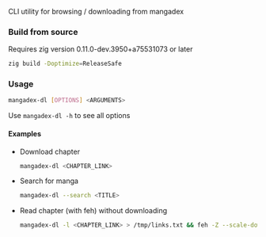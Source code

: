 CLI utility for browsing / downloading from mangadex

### Build from source

Requires zig version 0.11.0-dev.3950+a75531073 or later

```sh
zig build -Doptimize=ReleaseSafe
```

### Usage

```sh
mangadex-dl [OPTIONS] <ARGUMENTS>
```

Use `mangadex-dl -h` to see all options

#### Examples

- Download chapter
    ```sh
    mangadex-dl <CHAPTER_LINK>
    ```
- Search for manga
    ```sh
    mangadex-dl --search <TITLE>
    ```
- Read chapter (with feh) without downloading
    ```sh
    mangadex-dl -l <CHAPTER_LINK> > /tmp/links.txt && feh -Z --scale-down -f /tmp/links.txt
    ```

